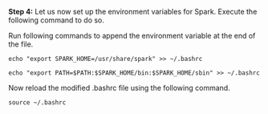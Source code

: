 **Step 4:** Let us now set up the environment variables for Spark. Execute the following command to do so.

Run following commands to append the environment variable at the end of the file.

`echo "export SPARK_HOME=/usr/share/spark" >> ~/.bashrc`

`echo "export PATH=$PATH:$SPARK_HOME/bin:$SPARK_HOME/sbin" >> ~/.bashrc`

Now reload the modified .bashrc file using the following command.

`source ~/.bashrc`